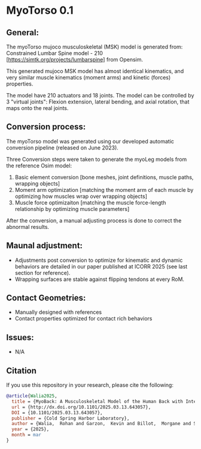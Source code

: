# MyoTorso 0.1

## General:

The myoTorso mujoco musculoskeletal (MSK) model is generated from: Constrained Lumbar Spine model - 210 [https://simtk.org/projects/lumbarspine] from Opensim.

This generated mujoco MSK model has almost identical kinematics, and very similar muscle kinematics (moment arms) and kinetic (forces) properties.

The model have 210 actuators and 18 joints. The model can be controlled by 3 "virtual joints": Flexion extension, lateral bending, and axial rotation, that maps onto the real joints. 

## Conversion process:

The myoTorso model was generated using our developed automatic conversion pipeline (released on June 2023).

Three Conversion steps were taken to generate the myoLeg models from the reference Osim model:

1. Basic element conversion [bone meshes, joint definitions, muscle paths, wrapping objects]
2. Moment arm optimization [matching the moment arm of each muscle by optimizing how muscles wrap over wrapping objects]
3. Muscle force optimizaiton [matching the muscle force-length relationship by optimizing muscle parameters]

After the conversion, a manual adjusting process is done to correct the abnormal results.

## Maunal adjustment:
- Adjustments post conversion to optimize for kinematic and dynamic behaviors are detailed in our paper published at ICORR 2025 (see last section for reference).
- Wrapping surfaces are stable against flipping tendons at every RoM. 

## Contact Geometries:
- Manually designed with references
- Contact properties optimized for contact rich behaviors

## Issues:
- N/A

## Citation

If you use this repository in your research, please cite the following:

```bibtex
@article{Walia2025,
  title = {MyoBack: A Musculoskeletal Model of the Human Back with Integrated Exoskeleton},
  url = {http://dx.doi.org/10.1101/2025.03.13.643057},
  DOI = {10.1101/2025.03.13.643057},
  publisher = {Cold Spring Harbor Laboratory},
  author = {Walia,  Rohan and Garzon,  Kevin and Billot,  Morgane and Subramanian,  Swathika and WANG,  HUIYI and Refai,  Mohamed Irfan and Durandau,  Guillaume},
  year = {2025},
  month = mar 
}
```
